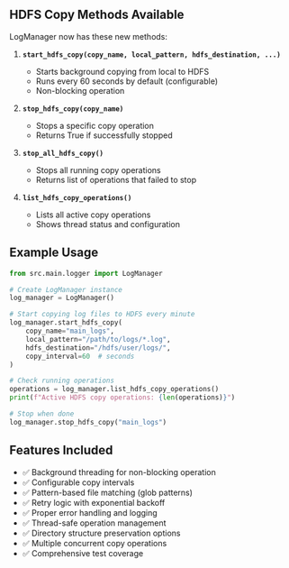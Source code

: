 ## HDFS Copy Methods Available

LogManager now has these new methods:

1. **`start_hdfs_copy(copy_name, local_pattern, hdfs_destination, ...)`**
   - Starts background copying from local to HDFS
   - Runs every 60 seconds by default (configurable)
   - Non-blocking operation

2. **`stop_hdfs_copy(copy_name)`**
   - Stops a specific copy operation
   - Returns True if successfully stopped

3. **`stop_all_hdfs_copy()`**
   - Stops all running copy operations
   - Returns list of operations that failed to stop

4. **`list_hdfs_copy_operations()`**
   - Lists all active copy operations
   - Shows thread status and configuration

## Example Usage

```python
from src.main.logger import LogManager

# Create LogManager instance
log_manager = LogManager()

# Start copying log files to HDFS every minute
log_manager.start_hdfs_copy(
    copy_name="main_logs",
    local_pattern="/path/to/logs/*.log",
    hdfs_destination="/hdfs/user/logs/",
    copy_interval=60  # seconds
)

# Check running operations
operations = log_manager.list_hdfs_copy_operations()
print(f"Active HDFS copy operations: {len(operations)}")

# Stop when done
log_manager.stop_hdfs_copy("main_logs")
```

## Features Included

- ✅ Background threading for non-blocking operation
- ✅ Configurable copy intervals
- ✅ Pattern-based file matching (glob patterns)
- ✅ Retry logic with exponential backoff
- ✅ Proper error handling and logging
- ✅ Thread-safe operation management
- ✅ Directory structure preservation options
- ✅ Multiple concurrent copy operations
- ✅ Comprehensive test coverage

